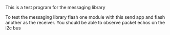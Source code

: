 This is a test program for the messaging library

To test the messaging library flash one module with this
send app and flash another as the receiver. You should be
able to observe packet echos on the i2c bus
